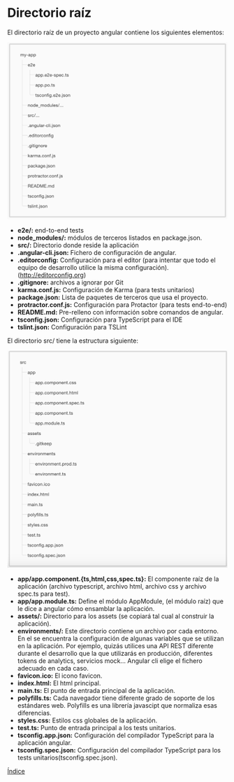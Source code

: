 # Directorio raíz

El directorio raíz de un proyecto angular contiene los siguientes elementos:

![Imagen de la estructura de un proyecto](img/estructura.png "Estructura de un proyecto angular")

* **e2e/:** end-to-end tests
* **node_modules/:** módulos de terceros listados en package.json.
* **src/:** Directorio donde reside la aplicación
* **.angular-cli.json:** Fichero de configuración de angular.
* **.editorconfig:** Configuración para el editor (para intentar que todo el equipo de desarrollo utilice la misma configuración). (http://editorconfig.org)
* **.gitignore:** archivos a ignorar por Git
* **karma.conf.js:** Configuración de Karma (para tests unitarios)
* **package.json:** Lista de paquetes de terceros que usa el proyecto.
* **protractor.conf.js:** Configuración para Protactor (para tests end-to-end)
* **README.md:** Pre-relleno con información sobre comandos de angular.
* **tsconfig.json:** Configuración para TypeScript para el IDE
* **tslint.json:** Configuración para TSLint

El directorio src/ tiene la estructura siguiente:

![Imagen de la estructura del directorio src](img/estructura-src.png "Estructura del directorio src")

* **app/app.component.{ts,html,css,spec.ts}:** El componente raíz de la aplicación (archivo typescript, archivo html, archivo css y archivo spec.ts para test).
* **app/app.module.ts:** Define el módulo AppModule, (el módulo raíz) que le dice a angular cómo ensamblar la aplicación.
* **assets/:** Directorio para los assets (se copiará tal cual al construir la aplicación).
* **environments/:** Este directorio contiene un archivo por cada entorno. En el se encuentra la configuración de algunas variables que se utilizan en la aplicación. Por ejemplo, quizás utilices una API REST diferente durante el desarrollo que la que utilizarás en producción, diferentes tokens de analytics, servicios mock... Angular cli elige el fichero adecuado en cada caso.
* **favicon.ico:** El icono favicon.
* **index.html:** El html principal.
* **main.ts:** El punto de entrada principal de la aplicación.
* **polyfills.ts:**
Cada navegador tiene diferente grado de soporte de los estándares web. Polyfills es una librería javascipt que normaliza esas diferencias.
* **styles.css:** Estilos css globales de la aplicación.
* **test.ts:** Punto de entrada principal a los tests unitarios.
* **tsconfig.app.json:** Configuración del compilador TypeScript para la aplicación angular.
* **tsconfig.spec.json:** Configuración del compilador TypeScript para los tests unitarios(tsconfig.spec.json).


[Índice](index.md)
